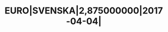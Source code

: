 ---
layout: asset
title: EURO|SVENSKA|2,875000000|2017-04-04|                        
isin: US86960BAB80
---